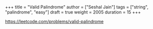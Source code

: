 +++
title = "Valid Palindrome"
author = ["Seshal Jain"]
tags = ["string", "palindrome", "easy"]
draft = true
weight = 2005
duration = 15
+++

<https://leetcode.com/problems/valid-palindrome>
